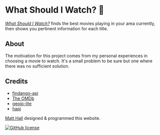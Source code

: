 # What Should I Watch? :movie_camera:

*[What Should I Watch?](https://whatshouldiwatch-test.herokuapp.com)* finds the best movies playing in your area currently, then shows you pertinent information for each title.

## About

The motivation for this project comes from my personal experiences in choosing a movie to watch. It's a small problem to be sure but one where there was no sufficient solution.

## Credits

- [findango-api](https://www.npmjs.com/package/findango-api)
- [The OMDb](http://www.omdbapi.com/)
- [geoip-lite](https://www.npmjs.com/package/geoip-lite)
- [hapi](https://www.npmjs.com/package/hapi)

[Matt Hall](https://matthall.ml/) designed & programmed this website.

[![GitHub license](https://img.shields.io/badge/license-MIT-blue.svg)](https://raw.githubusercontent.com/oltdaniel/skeleton-plus/master/LICENSE)